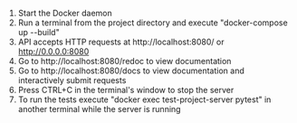1. Start the Docker daemon
2. Run a terminal from the project directory and execute "docker-compose up --build"
3. API accepts HTTP requests at http://localhost:8080/ or http://0.0.0.0:8080
4. Go to http://localhost:8080/redoc to view documentation
5. Go to http://localhost:8080/docs to view documentation and interactively submit requests
6. Press CTRL+C in the terminal's window to stop the server
7. To run the tests execute "docker exec test-project-server pytest" in another terminal while the server is running